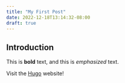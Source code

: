 ```yaml
---
title: "My First Post"
date: 2022-12-18T13:14:32-08:00
draft: true
---
```


## Introduction

This is **bold** text, and this is *emphasized* text.

Visit the [Hugo](https://gohugo.io) website!
